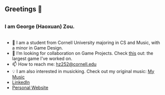 ## Greetings 👋
######
### I am George (Haoxuan) Zou.
######

- 🤔 I am a student from Cornell University majoring in CS and Music, with a minor in Game Design. 
- 👯 I’m looking for collaboration on Game Projects. Check [this](https://github.com/huoshenlaile/cs4152) out: the largest game I've worked on.
- 📫 How to reach me: hz252@cornell.edu 
- 💡 I am also interested in musicking. Check out my original music: [My Music](https://drive.google.com/drive/folders/1BNlJSl5nKWqsN-sIwThOZx64IjiqJyqm?usp=share_link)
- [LinkedIn](https://www.linkedin.com/in/haoxuan-zou-b8227721a/)
- [Personal Website](https://www.georgezou.com/)
<!--
**PORRIDGE-ZOU/PORRIDGE-ZOU** is a ✨ _special_ ✨ repository because its `README.md` (this file) appears on your GitHub profile.

Here are some ideas to get you started:

- 🔭 I’m currently working on ...
- 🌱 I’m currently learning ...


- 💬 Ask me about ...

- 😄 Pronouns: ...
- ⚡ Fun fact: ...
-->
